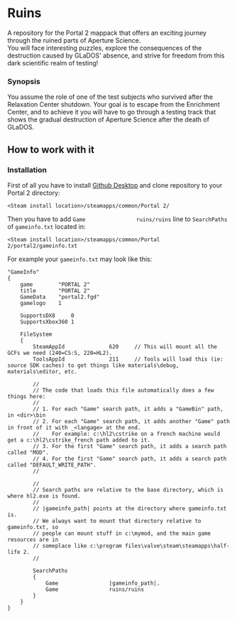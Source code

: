 # Ruins
A repository for the Portal 2 mappack that offers an exciting journey through the ruined parts of Aperture Science.<br/>
You will face interesting puzzles, explore the consequences of the destruction caused by GLaDOS' absence, and strive for freedom from this dark scientific realm of testing!
### Synopsis
You assume the role of one of the test subjects who survived after the Relaxation Center shutdown. Your goal is to escape from the Enrichment Center, and to achieve it you will have to go through a testing track that shows the gradual destruction of Aperture Science after the death of GLaDOS.
## How to work with it
### Installation
First of all you have to install [Github Desktop](https://desktop.github.com/) and clone repository to your Portal 2 directory:
```
<Steam install location>/steamapps/common/Portal 2/
```
Then you have to add ```Game				ruins/ruins``` line to `SearchPaths` of `gameinfo.txt` located in:
```
<Steam install location>/steamapps/common/Portal 2/portal2/gameinfo.txt
```
For example your `gameinfo.txt` may look like this:
```
"GameInfo"
{
	game 		"PORTAL 2"
	title 		"PORTAL 2"
	GameData	"portal2.fgd"
	gamelogo 	1

	SupportsDX8     0
	SupportsXbox360 1

	FileSystem
	{
		SteamAppId				620		// This will mount all the GCFs we need (240=CS:S, 220=HL2).
		ToolsAppId				211		// Tools will load this (ie: source SDK caches) to get things like materials\debug, materials\editor, etc.
		
		//
		// The code that loads this file automatically does a few things here:
		//
		// 1. For each "Game" search path, it adds a "GameBin" path, in <dir>\bin
		// 2. For each "Game" search path, it adds another "Game" path in front of it with _<langage> at the end.
		//    For example: c:\hl2\cstrike on a french machine would get a c:\hl2\cstrike_french path added to it.
		// 3. For the first "Game" search path, it adds a search path called "MOD".
		// 4. For the first "Game" search path, it adds a search path called "DEFAULT_WRITE_PATH".
		//

		//
		// Search paths are relative to the base directory, which is where hl2.exe is found.
		//
		// |gameinfo_path| points at the directory where gameinfo.txt is.
		// We always want to mount that directory relative to gameinfo.txt, so
		// people can mount stuff in c:\mymod, and the main game resources are in
		// someplace like c:\program files\valve\steam\steamapps\half-life 2.
		//

		SearchPaths
		{
			Game				|gameinfo_path|.
			Game				ruins/ruins
		}
	}
}
```
